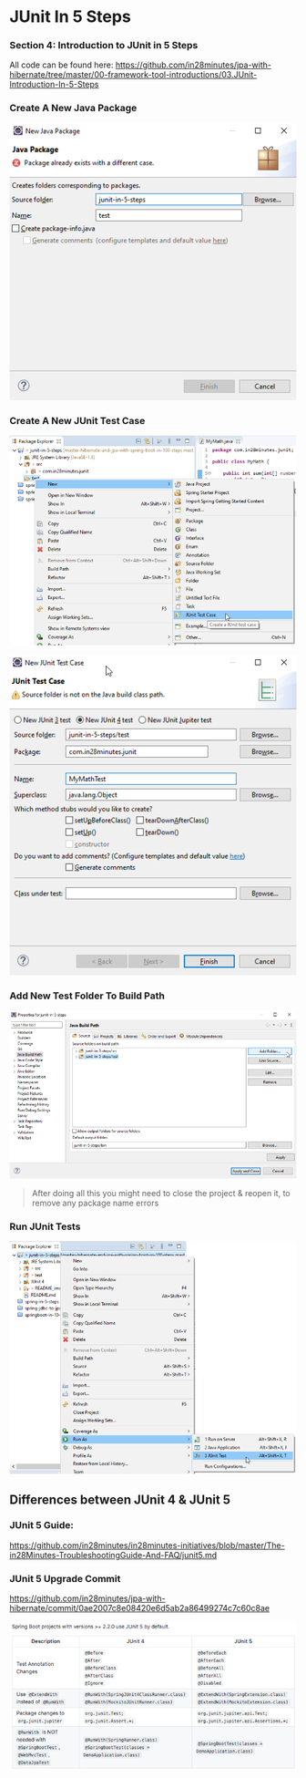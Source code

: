 # JUnit In 5 Steps

### Section 4: Introduction to JUnit in 5 Steps

All code can be found here: https://github.com/in28minutes/jpa-with-hibernate/tree/master/00-framework-tool-introductions/03.JUnit-Introduction-In-5-Steps

### Create A New Java Package
![New Java Package](README_images/01-New-Java-Package.png)

### Create A New JUnit Test Case
![New JUnit Test Case](README_images/02-New-JUnit-Test-Case-Menu.png)

![New JUnit Test Case](README_images/03-New-JUnit-Test-Case.png)

### Add New Test Folder To Build Path
![Add Test Folder To Build Path](README_images/04-Add-Test-Folder-To-Build-Path.png)

> After doing all this you might need to close the project & reopen it, to remove any package name errors

### Run JUnit Tests
![Run JUnit Tests](README_images/05-Run-JUnit-Tests.png)

## Differences between JUnit 4 & JUnit 5

### JUnit 5 Guide:
https://github.com/in28minutes/in28minutes-initiatives/blob/master/The-in28Minutes-TroubleshootingGuide-And-FAQ/junit5.md

### JUnit 5 Upgrade Commit
https://github.com/in28minutes/jpa-with-hibernate/commit/0ae2007c8e08420e6d5ab2a86499274c7c60c8ae

![Differences](README_images/06-Differences-Between-JUnit-4-And-5.png)

